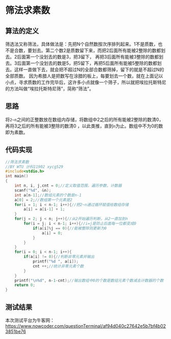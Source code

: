 # 筛法求素数
## 算法的定义
  筛选法又称筛法，具体做法是：先把N个自然数按次序排列起来。1不是质数，也不是合数，要划去。第二个数2是质数留下来，而把2后面所有能被2整除的数都划去。2后面第一个没划去的数是3，把3留下，
再把3后面所有能被3整除的数都划去。3后面第一个没划去的数是5，把5留下，再把5后面所有能被5整除的数都划去。这样一直做下去，就会把不超过N的全部合数都筛掉，留下的就是不超过N的全部质数。
因为希腊人是把数写在涂腊的板上，每要划去一个数，就在上面记以小点，寻求质数的工作完毕后，这许多小点就像一个筛子，所以就把埃拉托斯特尼的方法叫做“埃拉托斯特尼筛”，简称“筛法”。
## 思路
  将`2~n`之间的正整数放在数组内存储，将数组中2之后的所有能被2整除的数清0，再将3之后的所有能被3整除的数清0 ，以此类推，直到`n`为止。数组中不为0的数即为素数。
## 代码实现
```c
//筛法求素数
//BY WTU 计科11902 xycg529 
#include<stdio.h>
int main()
{
	int n, i, j,cnt = 0;//定义取值范围，遍历参数，计数器 
	scanf("%d", &n); 
	int a[n-1];//数组元素的个数是n-1 
	a[0] = 2;//数组第一个元素是2 
	for(i = 1; i < n-1; i++){//把2~n通过循环赋值给数组存储 
		a[i] = a[i-1] + 1;
	}
	for(j = 2; j < n; j++){//从2开始遍历判断，从2一直加到n 
		for(i = j; i < n-1; i++){//i=j是防止后面每一位都变成0 
			if(a[i]%j == 0){//能被整除则更新为0 
				a[i] = 0;
			}
		}
	}
	for(i = 0; i < n-1; i++){
		if(a[i] != 0){//判断非零元素并输出 
			printf("%d ", a[i]); 
			cnt ++;//统计非零元素个数 
		}
	}
	printf("\n%d", n-1-cnt);//输出数组中0的个数是数组元素个数减去计数器的个数 
	return 0;
} 
```
## 测试结果
本次测试平台为牛客网：https://www.nowcoder.com/questionTerminal/af94d040c27642e5b7bf4b023851be76


